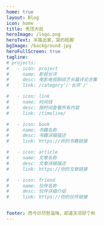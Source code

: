 ```yaml
---
home: true
layout: Blog
icon: home
title: 秃顶大叔
heroImage: /logo.png
heroText: 半路出家，菜的抠脚
bgImage: /background.jpg
heroFullScreen: true
tagline: 
# projects:
#   - icon: project
#     name: 影视长评
#     desc: 电影电视剧综艺长篇评论合集
#     link: /category'/'长评'/'

#   - icon: link
#     name: 时间线
#     desc: 按时间查看所有内容
#     link: /timeline/

#   - icon: book
#     name: 书籍名称
#     desc: 书籍详细描述
#     link: https://你的书籍链接

#   - icon: article
#     name: 文章名称
#     desc: 文章详细描述
#     link: https://你的文章链接

#   - icon: friend
#     name: 伙伴名称
#     desc: 伙伴详细介绍
#     link: https://你的伙伴链接


footer: 而今识尽愁滋味，却道天凉好个秋
---
```


